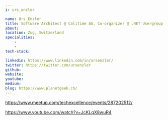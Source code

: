 ```yaml
---
i: urs_enzler

name: Urs Enzler
title: Software Architect @ Calitime AG, Co-organizer @ .NET Usergroup Zentralschweiz
about: 
location: Zug, Switzerland
specialities:
    - 
    - 
tech-stack: 

linkedin: https://www.linkedin.com/in/ursenzler/
twitter: https://twitter.com/ursenzler
github: 
website: 
youtube: 
medium: 
blog: https://www.planetgeek.ch/
---
```


https://www.meetup.com/techexcellence/events/287202512/

https://www.youtube.com/watch?v=JcKLqX8wuR4